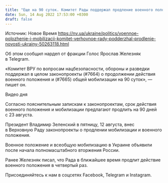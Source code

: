 ```yaml
---
title: "Еще на 90 суток. Комитет Рады поддержал продление военного положения и мобилизации"
date: Sun, 14 Aug 2022 17:53:00 +0300
draft: false
---
```

Источник: Новое Время https://nv.ua/ukraine/politics/voennoe-polozhenie-i-mobilizacii-komitet-verhovnoe-rady-podderzhal-prodlenie-novosti-ukrainy-50263118.html


Об этом сообщил нардеп от фракции Голос Ярослав Железняк в Telegram.

«Комитет ВРУ по вопросам нацбезопасности, обороны и разведки поддержал в целом законопроекты (#7664) о продолжении действия военного положения и (#7665) общей мобилизации на 90 суток», — пишет он. 

 Видео дня  

Согласно пояснительным запискам к законопроектам, срок действия военного положения и мобилизации предлагают продлить на 90 дней с 23 августа.

Президент Владимир Зеленский в пятницу, 12 августа, внес в Верховную Раду законопроекты о продлении мобилизации и военного положения.

Военное положение и всеобщую мобилизацию в Украине объявили после начала полномасштабного вторжения России. 

Ранее Железняк писал, что Рада в ближайшее время продлит действие военного положения в четвертый раз.

Присоединяйтесь к нам в соцсетях Facebook, Telegram и Instagram.
